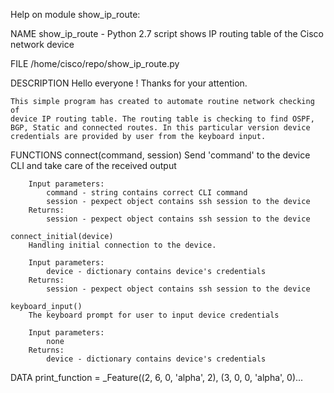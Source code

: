 Help on module show_ip_route:

NAME
    show_ip_route - Python 2.7 script shows IP routing table of the Cisco network device

FILE
    /home/cisco/repo/show_ip_route.py

DESCRIPTION
    Hello everyone ! Thanks for your attention.
    
    This simple program has created to automate routine network checking of
    device IP routing table. The routing table is checking to find OSPF, 
    BGP, Static and connected routes. In this particular version device 
    credentials are provided by user from the keyboard input.

FUNCTIONS
    connect(command, session)
        Send 'command' to the device CLI and take care of the received output
        
        Input parameters:
            command - string contains correct CLI command
            session - pexpect object contains ssh session to the device
        Returns:
            session - pexpect object contains ssh session to the device
    
    connect_initial(device)
        Handling initial connection to the device.
        
        Input parameters:
            device - dictionary contains device's credentials
        Returns:
            session - pexpect object contains ssh session to the device
    
    keyboard_input()
        The keyboard prompt for user to input device credentials
        
        Input parameters:
            none
        Returns:
            device - dictionary contains device's credentials

DATA
    print_function = _Feature((2, 6, 0, 'alpha', 2), (3, 0, 0, 'alpha', 0)...



